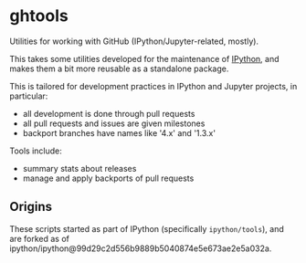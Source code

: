 # ghtools

Utilities for working with GitHub (IPython/Jupyter-related, mostly).

This takes some utilities developed for the maintenance of [IPython](https://github.com/ipython/ipython),
and makes them a bit more reusable as a standalone package.

This is tailored for development practices in IPython and Jupyter projects,
in particular:

- all development is done through pull requests
- all pull requests and issues are given milestones
- backport branches have names like '4.x' and '1.3.x'

Tools include:

- summary stats about releases
- manage and apply backports of pull requests

## Origins

These scripts started as part of IPython (specifically `ipython/tools`),
and are forked as of ipython/ipython@99d29c2d556b9889b5040874e5e673ae2e5a032a.
